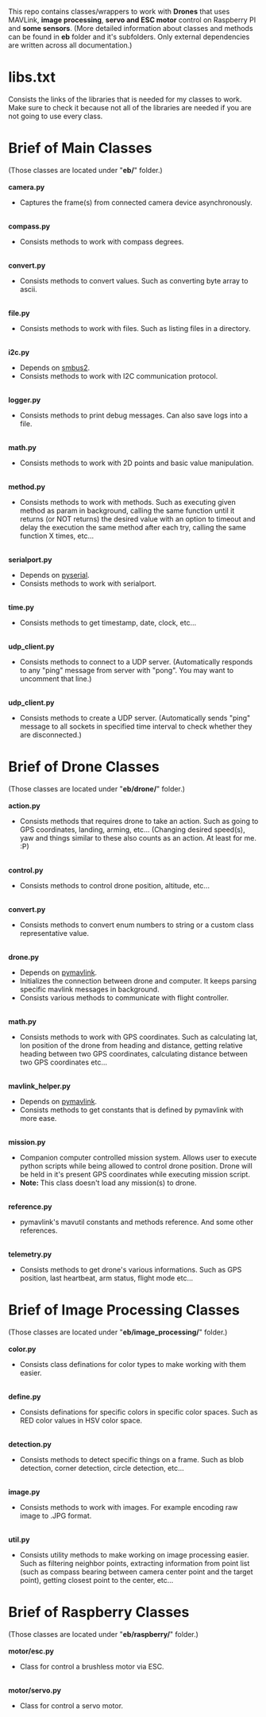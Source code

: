 This repo contains classes/wrappers to work with <b>Drones</b> that uses MAVLink, <b>image processing</b>,  <b>servo and ESC motor</b> control on Raspberry PI and <b>some sensors</b>.
(More detailed information about classes and methods can be found in <b>eb</b> folder and it's subfolders. Only external dependencies are written across all documentation.) 

# libs.txt
Consists the links of the libraries that is needed for my classes to work. Make sure to check it because not all of the libraries are needed if you are not going to use every class.

# Brief of Main Classes
(Those classes are located under "<b>eb/</b>" folder.)
<br><br>
<b>camera.py</b>

* Captures the frame(s) from connected camera device asynchronously.

<br>
<b>compass.py</b>

* Consists methods to work with compass degrees.

<br>
<b>convert.py</b>

* Consists methods to convert values. Such as converting byte array to ascii.

<br>
<b>file.py</b>

* Consists methods to work with files. Such as listing files in a directory.

<br>
<b>i2c.py</b>

* Depends on <a href="https://pypi.org/project/smbus2/">smbus2</a>.
* Consists methods to work with I2C communication protocol.

<br>
<b>logger.py</b>

* Consists methods to print debug messages. Can also save logs into a file.

<br>
<b>math.py</b>

* Consists methods to work with 2D points and basic value manipulation.

<br>
<b>method.py</b>

* Consists methods to work with methods. Such as executing given method as param in background, calling the same function until it returns (or NOT returns) the desired value with an option to timeout and delay the execution the same method after each try, calling the same function X times, etc...

<br>
<b>serialport.py</b>

* Depends on <a href="https://pypi.org/project/pyserial/">pyserial</a>.
* Consists methods to work with serialport.

<br>
<b>time.py</b>

* Consists methods to get timestamp, date, clock, etc...

<br>
<b>udp_client.py</b>

* Consists methods to connect to a UDP server. (Automatically responds to any "ping" message from server with "pong". You may want to uncomment that line.)

<br>
<b>udp_client.py</b>

* Consists methods to create a UDP server. (Automatically sends "ping" message to all sockets in specified time interval to check whether they are disconnected.)

# Brief of Drone Classes
(Those classes are located under "<b>eb/drone/</b>" folder.)
<br><br>
<b>action.py</b>

* Consists methods that requires drone to take an action. Such as going to GPS coordinates, landing, arming, etc... (Changing desired speed(s), yaw and things similar to these also counts as an action. At least for me. :P)

<br>
<b>control.py</b>

* Consists methods to control drone position, altitude, etc...

<br>
<b>convert.py</b>

* Consists methods to convert enum numbers to string or a custom class representative value.

<br>
<b>drone.py</b>

* Depends on <a href="https://github.com/ArduPilot/pymavlink/">pymavlink</a>.
* Initializes the connection between drone and computer. It keeps parsing specific mavlink messages in background.
* Consists various methods to communicate with flight controller.

<br>
<b>math.py</b>

* Consists methods to work with GPS coordinates. Such as calculating lat, lon position of the drone from heading and distance, getting relative heading between two GPS coordinates, calculating distance between two GPS coordinates etc...

<br>
<b>mavlink_helper.py</b>

* Depends on <a href="https://github.com/ArduPilot/pymavlink/">pymavlink</a>.
* Consists methods to get constants that is defined by pymavlink with more ease.

<br>
<b>mission.py</b>

* Companion computer controlled mission system. Allows user to execute python scripts while being allowed to control drone position. Drone will be held in it's present GPS coordinates while executing mission script.
* <b>Note: </b> This class doesn't load any mission(s) to drone.

<br>
<b>reference.py</b>

* pymavlink's mavutil constants and methods reference. And some other references.

<br>
<b>telemetry.py</b>

* Consists methods to get drone's various informations. Such as GPS position, last heartbeat, arm status, flight mode etc...

# Brief of Image Processing Classes
(Those classes are located under "<b>eb/image_processing/</b>" folder.)
<br><br>
<b>color.py</b>

* Consists class definations for color types to make working with them easier.

<br>
<b>define.py</b>

* Consists definations for specific colors in specific color spaces. Such as RED color values in HSV color space.

<br>
<b>detection.py</b>

* Consists methods to detect specific things on a frame. Such as blob detection, corner detection, circle detection, etc...

<br>
<b>image.py</b>

* Consists methods to work with images. For example encoding raw image to .JPG format.

<br>
<b>util.py</b>

* Consists utility methods to make working on image processing easier. Such as filtering neighbor points, extracting information from point list (such as compass bearing between camera center point and the target point), getting closest point to the center, etc...

# Brief of Raspberry Classes
(Those classes are located under "<b>eb/raspberry/</b>" folder.)
<br><br>
<b>motor/esc.py</b>

* Class for control a brushless motor via ESC.

<br>
<b>motor/servo.py</b>

* Class for control a servo motor.

<br>
